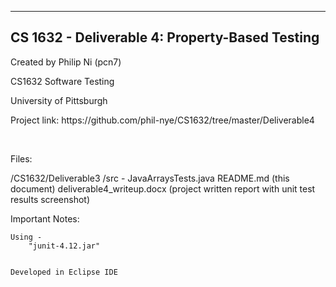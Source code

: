 -------------------------------------------------
CS 1632 - Deliverable 4: Property-Based Testing
-------------------------------------------------

<p>Created by Philip Ni (pcn7)</p>
<p>CS1632 Software Testing</p>
<p>University of Pittsburgh</p>
<p>Project link: https://github.com/phil-nye/CS1632/tree/master/Deliverable4</p>
<br>
<p>Files:</p>
    /CS1632/Deliverable3
        /src -
            JavaArraysTests.java
        README.md (this document)
        deliverable4_writeup.docx (project written report with unit test results screenshot)

<p>Important Notes:</p>

    Using -
        "junit-4.12.jar"


    Developed in Eclipse IDE
